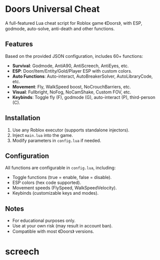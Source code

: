 # Doors Universal Cheat
A full-featured Lua cheat script for Roblox game 《Doors》, with ESP, godmode, auto-solve, anti-death and other functions.

## Features
Based on the provided JSON configuration, includes 60+ functions:
- **Survival**: Godmode, AntiA90, AntiScreech, AntiEyes, etc.
- **ESP**: Door/Item/Entity/Gold/Player ESP with custom colors.
- **Auto Functions**: Auto-interact, AutoBreakerSolver, AutoLibraryCode, etc.
- **Movement**: Fly, WalkSpeed boost, NoCrouchBarriers, etc.
- **Visual**: Fullbright, NoFog, NoCamShake, Custom FOV, etc.
- **Keybinds**: Toggle fly (F), godmode (G), auto-interact (P), third-person (C).

## Installation
1. Use any Roblox executor (supports standalone injectors).
2. Inject `main.lua` into the game.
3. Modify parameters in `config.lua` if needed.

## Configuration
All functions are configurable in `config.lua`, including:
- Toggle functions (true = enable, false = disable).
- ESP colors (hex code supported).
- Movement speeds (FlySpeed, WalkSpeedVelocity).
- Keybinds (customizable keys and modes).

## Notes
- For educational purposes only.
- Use at your own risk (may result in account ban).
- Compatible with most 《Doors》 versions.
# screech
